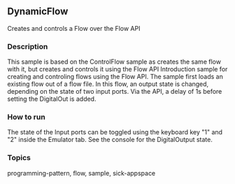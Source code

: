 ## DynamicFlow

Creates and controls a Flow over the Flow API

### Description

This sample is based on the ControlFlow sample as creates the same flow with it,
but creates and controls it using the Flow API
Introduction sample for creating and controling flows using the Flow API.
The sample first loads an existing flow out of a flow file.
In this flow, an output state is changed, depending on the state of two input ports.
Via the API, a delay of 1s before setting the DigitalOut is added.

### How to run

The state of the Input ports can be toggled using the keyboard key "1" and "2"
inside the Emulator tab.
See the console for the DigitalOutput state.

### Topics

programming-pattern, flow, sample, sick-appspace